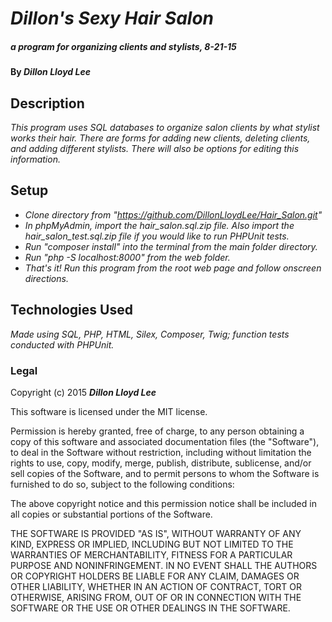 # _Dillon's Sexy Hair Salon_

##### _a program for organizing clients and stylists, 8-21-15_

#### By _**Dillon Lloyd Lee**_

## Description

_This program uses SQL databases to organize salon clients by what stylist works their hair.  There are forms for adding new clients, deleting clients, and adding different stylists.  There will also be options for editing this information._

## Setup

* _Clone directory from "https://github.com/DillonLloydLee/Hair_Salon.git"_
* _In phpMyAdmin, import the hair_salon.sql.zip file.  Also import the hair_salon_test.sql.zip file if you would like to run PHPUnit tests._
* _Run "composer install" into the terminal from the main folder directory._
* _Run "php -S localhost:8000" from the web folder._
* _That's it!  Run this program from the root web page and follow onscreen directions._

## Technologies Used

_Made using SQL, PHP, HTML, Silex, Composer, Twig; function tests conducted with PHPUnit._


### Legal

Copyright (c) 2015 **_Dillon Lloyd Lee_**

This software is licensed under the MIT license.

Permission is hereby granted, free of charge, to any person obtaining a copy
of this software and associated documentation files (the "Software"), to deal
in the Software without restriction, including without limitation the rights
to use, copy, modify, merge, publish, distribute, sublicense, and/or sell
copies of the Software, and to permit persons to whom the Software is
furnished to do so, subject to the following conditions:

The above copyright notice and this permission notice shall be included in
all copies or substantial portions of the Software.

THE SOFTWARE IS PROVIDED "AS IS", WITHOUT WARRANTY OF ANY KIND, EXPRESS OR
IMPLIED, INCLUDING BUT NOT LIMITED TO THE WARRANTIES OF MERCHANTABILITY,
FITNESS FOR A PARTICULAR PURPOSE AND NONINFRINGEMENT. IN NO EVENT SHALL THE
AUTHORS OR COPYRIGHT HOLDERS BE LIABLE FOR ANY CLAIM, DAMAGES OR OTHER
LIABILITY, WHETHER IN AN ACTION OF CONTRACT, TORT OR OTHERWISE, ARISING FROM,
OUT OF OR IN CONNECTION WITH THE SOFTWARE OR THE USE OR OTHER DEALINGS IN
THE SOFTWARE.

